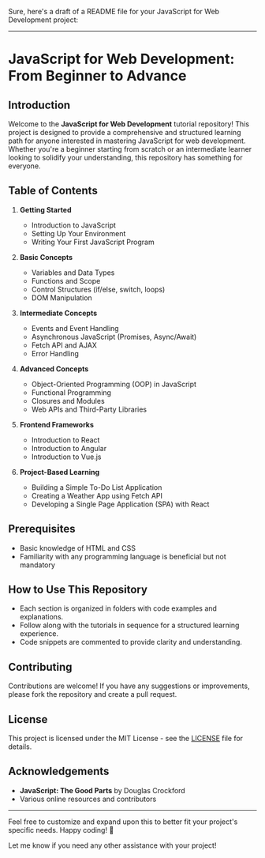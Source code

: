 Sure, here's a draft of a README file for your JavaScript for Web Development project:

---

# JavaScript for Web Development: From Beginner to Advance

## Introduction
Welcome to the **JavaScript for Web Development** tutorial repository! This project is designed to provide a comprehensive and structured learning path for anyone interested in mastering JavaScript for web development. Whether you're a beginner starting from scratch or an intermediate learner looking to solidify your understanding, this repository has something for everyone.

## Table of Contents
1. **Getting Started**
   - Introduction to JavaScript
   - Setting Up Your Environment
   - Writing Your First JavaScript Program

2. **Basic Concepts**
   - Variables and Data Types
   - Functions and Scope
   - Control Structures (if/else, switch, loops)
   - DOM Manipulation

3. **Intermediate Concepts**
   - Events and Event Handling
   - Asynchronous JavaScript (Promises, Async/Await)
   - Fetch API and AJAX
   - Error Handling

4. **Advanced Concepts**
   - Object-Oriented Programming (OOP) in JavaScript
   - Functional Programming
   - Closures and Modules
   - Web APIs and Third-Party Libraries

5. **Frontend Frameworks**
   - Introduction to React
   - Introduction to Angular
   - Introduction to Vue.js

6. **Project-Based Learning**
   - Building a Simple To-Do List Application
   - Creating a Weather App using Fetch API
   - Developing a Single Page Application (SPA) with React

## Prerequisites
- Basic knowledge of HTML and CSS
- Familiarity with any programming language is beneficial but not mandatory

## How to Use This Repository
- Each section is organized in folders with code examples and explanations.
- Follow along with the tutorials in sequence for a structured learning experience.
- Code snippets are commented to provide clarity and understanding.

## Contributing
Contributions are welcome! If you have any suggestions or improvements, please fork the repository and create a pull request.

## License
This project is licensed under the MIT License - see the [LICENSE](LICENSE) file for details.

## Acknowledgements
- **JavaScript: The Good Parts** by Douglas Crockford
- Various online resources and contributors

---

Feel free to customize and expand upon this to better fit your project's specific needs. Happy coding! 🚀

Let me know if you need any other assistance with your project!

